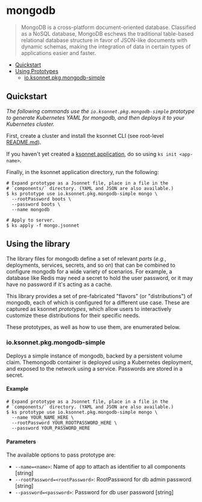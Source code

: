 # mongodb

> MongoDB is a cross-platform document-oriented database. Classified as a NoSQL database, MongoDB eschews the traditional table-based relational database structure in favor of JSON-like documents with dynamic schemas, making the integration of data in certain types of applications easier and faster.

* [Quickstart](#quickstart)
* [Using Prototypes](#using-prototypes)
  * [io.ksonnet.pkg.mongodb-simple](#io.ksonnet.pkg.mongodb-simple)

## Quickstart

*The following commands use the `io.ksonnet.pkg.mongodb-simple` prototype to generate Kubernetes YAML for mongodb, and then deploys it to your Kubernetes cluster.*

First, create a cluster and install the ksonnet CLI (see root-level [README.md](rootReadme)).

If you haven't yet created a [ksonnet application](linkToSomewhere), do so using `ks init <app-name>`.

Finally, in the ksonnet application directory, run the following:

```shell
# Expand prototype as a Jsonnet file, place in a file in the
# `components/` directory. (YAML and JSON are also available.)
$ ks prototype use io.ksonnet.pkg.mongodb-simple mongo \
  --rootPassword boots \
  --password boots \
  --name mongodb

# Apply to server.
$ ks apply -f mongo.jsonnet
```

## Using the library

The library files for mongodb define a set of relevant *parts* (_e.g._, deployments, services, secrets, and so on) that can be combined to configure mongodb for a wide variety of scenarios. For example, a database like Redis may need a secret to hold the user password, or it may have no password if it's acting as a cache.

This library provides a set of pre-fabricated "flavors" (or "distributions") of mongodb, each of which is configured for a different use case. These are captured as ksonnet *prototypes*, which allow users to interactively customize these distributions for their specific needs.

These prototypes, as well as how to use them, are enumerated below.

### io.ksonnet.pkg.mongodb-simple

Deploys a simple instance of mongodb, backed by a persistent volume claim. Themongodb container is deployed using a Kubernetes deployment, and exposed
to the network using a service. Passwords are stored in a secret.

#### Example

```shell
# Expand prototype as a Jsonnet file, place in a file in the
# `components/` directory. (YAML and JSON are also available.)
$ ks prototype use io.ksonnet.pkg.mongodb-simple mongo \
  --name YOUR_NAME_HERE \
  --rootPassword YOUR_ROOTPASSWORD_HERE \
  --password YOUR_PASSWORD_HERE
```

#### Parameters

The available options to pass prototype are:

* `--name=<name>`: Name of app to attach as identifier to all components [string]
* `--rootPassword=<rootPassword>`: RootPassword for db admin password [string]
* `--password=<password>`: Password for db user password [string]


[rootReadme]: https://github.com/ksonnet/mixins
